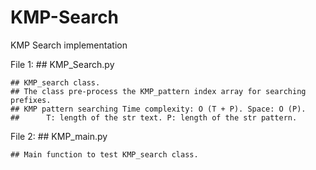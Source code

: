 # KMP-Search
KMP Search implementation

File 1:
    ## KMP_Search.py

    ## KMP_search class.
    ## The class pre-process the KMP_pattern index array for searching prefixes.
    ## KMP pattern searching Time complexity: O (T + P). Space: O (P).
    ##      T: length of the str text. P: length of the str pattern.
    
    
File 2:
    ## KMP_main.py

    ## Main function to test KMP_search class.

